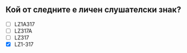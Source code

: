 ## Кой от следните е личен слушателски знак?

<!-- Верният отговор е отбелязан с [X] -->

- [ ] LZ1A317
- [ ] LZ317A
- [ ] LZ317
- [X] LZ1-317
